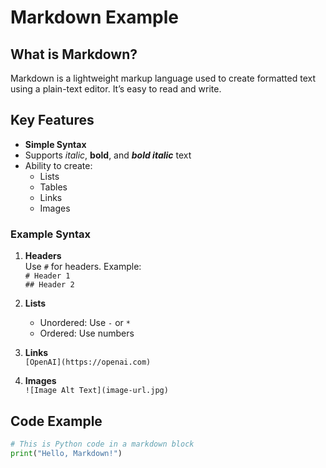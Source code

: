 # Markdown Example

## What is Markdown?

Markdown is a lightweight markup language used to create formatted text using a plain-text editor. It’s easy to read and write.

## Key Features

- **Simple Syntax**
- Supports _italic_, **bold**, and ***bold italic*** text
- Ability to create:
  - Lists
  - Tables
  - Links
  - Images

### Example Syntax

1. **Headers**  
   Use `#` for headers. Example:  
   `# Header 1`  
   `## Header 2`

2. **Lists**  
   - Unordered: Use `-` or `*`  
   - Ordered: Use numbers

3. **Links**  
   `[OpenAI](https://openai.com)`

4. **Images**  
   `![Image Alt Text](image-url.jpg)`

## Code Example

```python
# This is Python code in a markdown block
print("Hello, Markdown!")
